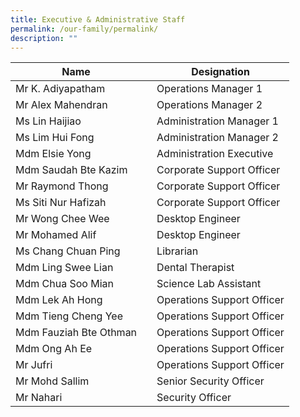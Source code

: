 ```yaml
---
title: Executive & Administrative Staff
permalink: /our-family/permalink/
description: ""
---
```

|**Name** | |**Designation**  |
| -------- | -------- | -------- |
| Mr K. Adiyapatham  | | Operations Manager 1|
| Mr Alex Mahendran | | Operations Manager 2|
| Ms Lin Haijiao | | Administration Manager 1|
| Ms Lim Hui Fong | | Administration Manager 2|
| Mdm Elsie Yong | | Administration Executive|
| Mdm Saudah Bte Kazim | | Corporate Support Officer|
| Mr Raymond Thong | | Corporate Support Officer|
| Ms Siti Nur Hafizah | | Corporate Support Officer|
| Mr Wong Chee Wee | | Desktop Engineer|
| Mr Mohamed Alif | | Desktop Engineer|
| Ms Chang Chuan Ping | | Librarian|
| Mdm Ling Swee Lian | | Dental Therapist|
| Mdm Chua Soo Mian | | Science Lab Assistant|
| Mdm Lek Ah Hong | | Operations Support Officer|
| Mdm Tieng Cheng Yee | | Operations Support Officer|
| Mdm Fauziah Bte Othman | | Operations Support Officer|
| Mdm Ong Ah Ee | | Operations Support Officer|
| Mr Jufri | | Operations Support Officer|
| Mr Mohd Sallim | | Senior Security Officer|
| Mr Nahari | | Security Officer|